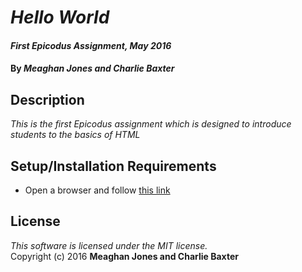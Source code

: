 # _Hello World_

#### _First Epicodus Assignment, May 2016_

#### By _**Meaghan Jones and Charlie Baxter**_

## Description

_This is the first Epicodus assignment which is designed to introduce students to the basics of HTML_

## Setup/Installation Requirements

* Open a browser and follow [this link](https://rawgit.com/meaghanjones/hello-world/master/hello-world.html)


License
-------
_This software is licensed under the MIT license._<br>
Copyright (c) 2016 **Meaghan Jones and Charlie Baxter**
